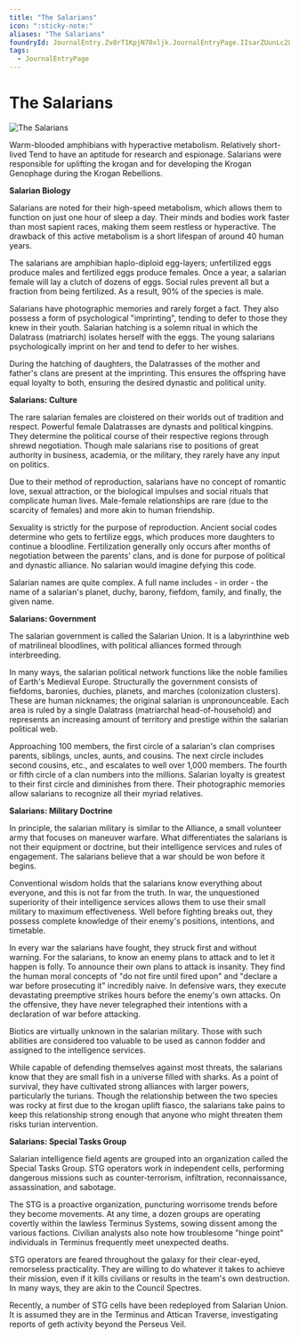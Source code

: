 ```yaml
---
title: "The Salarians"
icon: ":sticky-note:"
aliases: "The Salarians"
foundryId: JournalEntry.Zv8rT1KpjN70xljk.JournalEntryPage.IIsarZUunLc2LOst
tags:
  - JournalEntryPage
---
```


# The Salarians
![The Salarians](/media/salarians.jpg)

Warm-blooded amphibians with hyperactive metabolism. Relatively short-lived Tend to have an aptitude for research and espionage. Salarians were responsible for uplifting the krogan and for developing the Krogan Genophage during the Krogan Rebellions.

**Salarian Biology**

Salarians are noted for their high-speed metabolism, which allows them to function on just one hour of sleep a day. Their minds and bodies work faster than most sapient races, making them seem restless or hyperactive. The drawback of this active metabolism is a short lifespan of around 40 human years.

The salarians are amphibian haplo-diploid egg-layers; unfertilized eggs produce males and fertilized eggs produce females. Once a year, a salarian female will lay a clutch of dozens of eggs. Social rules prevent all but a fraction from being fertilized. As a result, 90% of the species is male.

Salarians have photographic memories and rarely forget a fact. They also possess a form of psychological "imprinting", tending to defer to those they knew in their youth. Salarian hatching is a solemn ritual in which the Dalatrass (matriarch) isolates herself with the eggs. The young salarians psychologically imprint on her and tend to defer to her wishes.

During the hatching of daughters, the Dalatrasses of the mother and father's clans are present at the imprinting. This ensures the offspring have equal loyalty to both, ensuring the desired dynastic and political unity.

**Salarians: Culture**

The rare salarian females are cloistered on their worlds out of tradition and respect. Powerful female Dalatrasses are dynasts and political kingpins. They determine the political course of their respective regions through shrewd negotiation. Though male salarians rise to positions of great authority in business, academia, or the military, they rarely have any input on politics.

Due to their method of reproduction, salarians have no concept of romantic love, sexual attraction, or the biological impulses and social rituals that complicate human lives. Male-female relationships are rare (due to the scarcity of females) and more akin to human friendship.

Sexuality is strictly for the purpose of reproduction. Ancient social codes determine who gets to fertilize eggs, which produces more daughters to continue a bloodline. Fertilization generally only occurs after months of negotiation between the parents' clans, and is done for purpose of political and dynastic alliance. No salarian would imagine defying this code.

Salarian names are quite complex. A full name includes - in order - the name of a salarian's planet, duchy, barony, fiefdom, family, and finally, the given name.

**Salarians: Government**

The salarian government is called the Salarian Union. It is a labyrinthine web of matrilineal bloodlines, with political alliances formed through interbreeding.

In many ways, the salarian political network functions like the noble families of Earth's Medieval Europe. Structurally the government consists of fiefdoms, baronies, duchies, planets, and marches (colonization clusters). These are human nicknames; the original salarian is unpronounceable. Each area is ruled by a single Dalatrass (matriarchal head-of-household) and represents an increasing amount of territory and prestige within the salarian political web.

Approaching 100 members, the first circle of a salarian's clan comprises parents, siblings, uncles, aunts, and cousins. The next circle includes second cousins, etc., and escalates to well over 1,000 members. The fourth or fifth circle of a clan numbers into the millions. Salarian loyalty is greatest to their first circle and diminishes from there. Their photographic memories allow salarians to recognize all their myriad relatives.

**Salarians: Military Doctrine**

In principle, the salarian military is similar to the Alliance, a small volunteer army that focuses on maneuver warfare. What differentiates the salarians is not their equipment or doctrine, but their intelligence services and rules of engagement. The salarians believe that a war should be won before it begins.

Conventional wisdom holds that the salarians know everything about everyone, and this is not far from the truth. In war, the unquestioned superiority of their intelligence services allows them to use their small military to maximum effectiveness. Well before fighting breaks out, they possess complete knowledge of their enemy's positions, intentions, and timetable.

In every war the salarians have fought, they struck first and without warning. For the salarians, to know an enemy plans to attack and to let it happen is folly. To announce their own plans to attack is insanity. They find the human moral concepts of "do not fire until fired upon" and "declare a war before prosecuting it" incredibly naive. In defensive wars, they execute devastating preemptive strikes hours before the enemy's own attacks. On the offensive, they have never telegraphed their intentions with a declaration of war before attacking.

Biotics are virtually unknown in the salarian military. Those with such abilities are considered too valuable to be used as cannon fodder and assigned to the intelligence services.

While capable of defending themselves against most threats, the salarians know that they are small fish in a universe filled with sharks. As a point of survival, they have cultivated strong alliances with larger powers, particularly the turians. Though the relationship between the two species was rocky at first due to the krogan uplift fiasco, the salarians take pains to keep this relationship strong enough that anyone who might threaten them risks turian intervention.

**Salarians: Special Tasks Group**

Salarian intelligence field agents are grouped into an organization called the Special Tasks Group. STG operators work in independent cells, performing dangerous missions such as counter-terrorism, infiltration, reconnaissance, assassination, and sabotage.

The STG is a proactive organization, puncturing worrisome trends before they become movements. At any time, a dozen groups are operating covertly within the lawless Terminus Systems, sowing dissent among the various factions. Civilian analysts also note how troublesome "hinge point" individuals in Terminus frequently meet unexpected deaths.

STG operators are feared throughout the galaxy for their clear-eyed, remorseless practicality. They are willing to do whatever it takes to achieve their mission, even if it kills civilians or results in the team's own destruction. In many ways, they are akin to the Council Spectres.

Recently, a number of STG cells have been redeployed from Salarian Union. It is assumed they are in the Terminus and Attican Traverse, investigating reports of geth activity beyond the Perseus Veil.